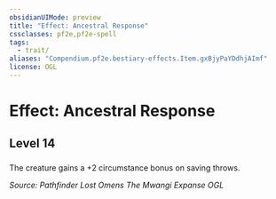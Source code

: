 ```yaml
---
obsidianUIMode: preview
title: "Effect: Ancestral Response"
cssclasses: pf2e,pf2e-spell
tags:
  - trait/
aliases: "Compendium.pf2e.bestiary-effects.Item.gxBjyPaYDdhjAImf"
license: OGL
---
```

# Effect: Ancestral Response
## Level 14
### 






The creature gains a +2 circumstance bonus on saving throws.

*Source: Pathfinder Lost Omens The Mwangi Expanse*
*OGL*